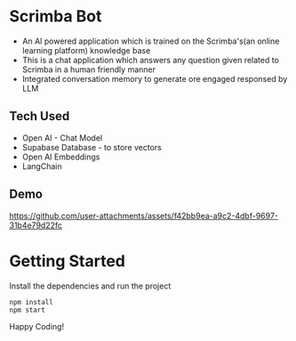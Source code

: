 # Scrimba Bot

- An AI powered application which is trained on the Scrimba's(an online learning platform) knowledge base
- This is a chat application which answers any question given related to Scrimba in a human friendly manner
- Integrated conversation memory to generate ore engaged responsed by LLM

## Tech Used

- Open AI - Chat Model
- Supabase Database - to store vectors
- Open AI Embeddings
- LangChain

## Demo
https://github.com/user-attachments/assets/f42bb9ea-a9c2-4dbf-9697-31b4e79d22fc



# Getting Started

Install the dependencies and run the project

```
npm install
npm start
```

Happy Coding!
